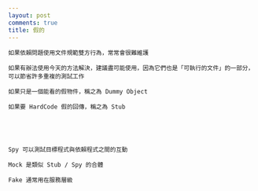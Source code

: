 ```yaml
---
layout: post
comments: true
title: 假的
---
```




    如果依賴問題使用文件規範雙方行為，常常會很難維護

    如果有辦法使用今天的方法解決，建議盡可能使用，因為它們也是「可執行的文件」的一部分，可以節省許多重複的測試工作

    如果只是一個能看的假物件，稱之為 Dummy Object

    如果要 HardCode 假的回傳，稱之為 Stub





    Spy 可以測試目標程式與依賴程式之間的互動

    Mock 是類似 Stub / Spy 的合體

    Fake 通常用在服務層級


